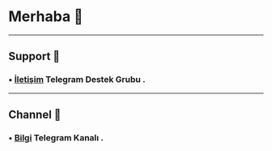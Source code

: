 # Merhaba 👋

-------------------------

## Support 💬
### • [İletişim](https://t.me/BotDestekTR) Telegram Destek Grubu .

------------------------

## Channel 🎲
### • [Bilgi](https://t.me/StarBotKanal) Telegram Kanalı . 
